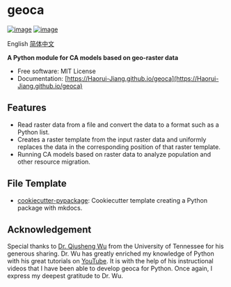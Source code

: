 # geoca

[![image](https://img.shields.io/pypi/v/geoca.svg)](https://pypi.python.org/pypi/geoca)
[![image](https://img.shields.io/badge/License-MIT-yellow.svg)](https://opensource.org/licenses/MIT)

English [简体中文](README.zh.md)

**A Python module for CA models based on geo-raster data**

- Free software: MIT License
- Documentation: [https://Haorui-Jiang.github.io/geoca](https://Haorui-Jiang.github.io/geoca)

## Features

- Read raster data from a file and convert the data to a format such as a Python list.
- Creates a raster template from the input raster data and uniformly replaces the data in the corresponding position of that raster template.
- Running CA models based on raster data to analyze population and other resource migration.

## File Template

- [cookiecutter-pypackage](https://github.com/opengeos/cookiecutter-pypackage): Cookiecutter template creating a Python package with mkdocs.

## Acknowledgement

Special thanks to [Dr. Qiusheng Wu](https://github.com/giswqs) from the University of Tennessee for his generous sharing. Dr. Wu has greatly enriched my knowledge of Python with his great tutorials on [YouTube](https://youtube.com/playlist?list=PLAxJ4-o7ZoPcD-6wZ2xY5bXuu48Scu8kq&si=dq_x-xUJZvoflVqy). It is with the help of his instructional videos that I have been able to develop geoca for Python. Once again, I express my deepest gratitude to Dr. Wu.

